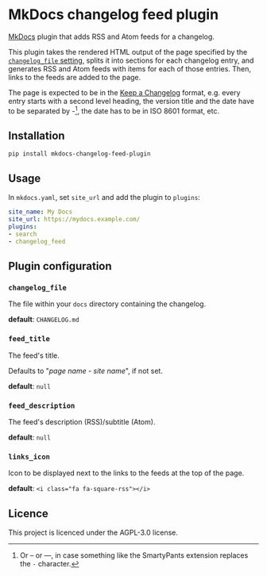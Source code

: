 # MkDocs changelog feed plugin

[MkDocs](https://www.mkdocs.org/) plugin that adds RSS and Atom feeds for a changelog.

This plugin takes the rendered HTML output of the page specified by the [`changelog_file` setting](#changelog_file), splits  it into sections for each changelog entry, and generates RSS and Atom feeds with items for each of those entries. Then, links to the feeds are added to the page.

The page is expected to be in the [Keep a Changelog](https://keepachangelog.com/) format, e.g. every entry starts with a second level heading, the version title and the date have to be separated by -[^dash], the date has to be in ISO 8601 format, etc.

## Installation

```shell
pip install mkdocs-changelog-feed-plugin
```

## Usage

In `mkdocs.yaml`, set `site_url` and add the plugin to `plugins`:  

```yaml
site_name: My Docs
site_url: https://mydocs.example.com/
plugins:
- search
- changelog_feed
```

## Plugin configuration

### `changelog_file`

The file within your `docs` directory containing the changelog.

**default**: `CHANGELOG.md`

### `feed_title`

The feed's title.

Defaults to "*page name* - *site name*", if not set.

**default**: `null`

### `feed_description`

The feed's description (RSS)/subtitle (Atom).

**default**: `null`

### `links_icon`

Icon to be displayed next to the links to the feeds at the top of the page.

**default**: `<i class="fa fa-square-rss"></i>`

## Licence

This project is licenced under the AGPL-3.0 license.

[^dash]: Or &ndash; or &mdash;, in case something like the SmartyPants extension replaces the `-` character.
